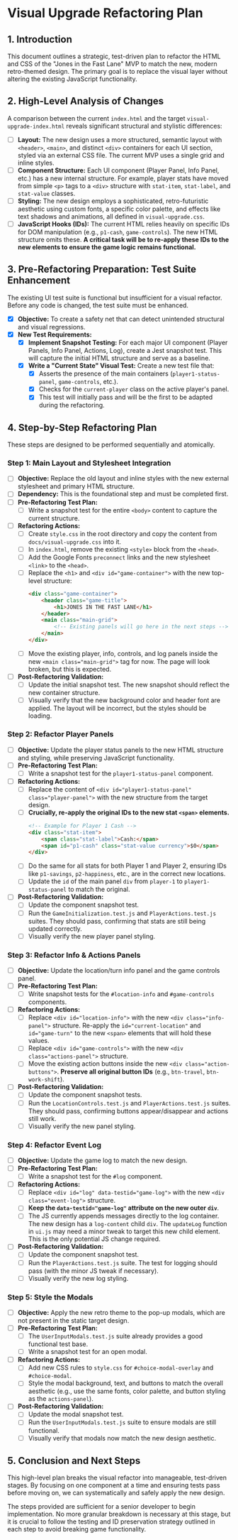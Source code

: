 # Visual Upgrade Refactoring Plan

## 1. Introduction

This document outlines a strategic, test-driven plan to refactor the HTML and CSS of the "Jones in the Fast Lane" MVP to match the new, modern retro-themed design. The primary goal is to replace the visual layer without altering the existing JavaScript functionality.

## 2. High-Level Analysis of Changes

A comparison between the current `index.html` and the target `visual-upgrade-index.html` reveals significant structural and stylistic differences:

- [ ] **Layout:** The new design uses a more structured, semantic layout with `<header>`, `<main>`, and distinct `<div>` containers for each UI section, styled via an external CSS file. The current MVP uses a single grid and inline styles.
- [ ] **Component Structure:** Each UI component (Player Panel, Info Panel, etc.) has a new internal structure. For example, player stats have moved from simple `<p>` tags to a `<div>` structure with `stat-item`, `stat-label`, and `stat-value` classes.
- [ ] **Styling:** The new design employs a sophisticated, retro-futuristic aesthetic using custom fonts, a specific color palette, and effects like text shadows and animations, all defined in `visual-upgrade.css`.
- [ ] **JavaScript Hooks (IDs):** The current HTML relies heavily on specific IDs for DOM manipulation (e.g., `p1-cash`, `game-controls`). The new HTML structure omits these. **A critical task will be to re-apply these IDs to the new elements to ensure the game logic remains functional.**

## 3. Pre-Refactoring Preparation: Test Suite Enhancement

The existing UI test suite is functional but insufficient for a visual refactor. Before any code is changed, the test suite must be enhanced.

- [x] **Objective:** To create a safety net that can detect unintended structural and visual regressions.
- [x] **New Test Requirements:**
    - [x] **Implement Snapshot Testing:** For each major UI component (Player Panels, Info Panel, Actions, Log), create a Jest snapshot test. This will capture the initial HTML structure and serve as a baseline.
    - [x] **Write a "Current State" Visual Test:** Create a new test file that:
        - [x] Asserts the presence of the main containers (`player1-status-panel`, `game-controls`, etc.).
        - [x] Checks for the `current-player` class on the active player's panel.
        - [x] This test will initially pass and will be the first to be adapted during the refactoring.

## 4. Step-by-Step Refactoring Plan

These steps are designed to be performed sequentially and atomically.

### Step 1: Main Layout and Stylesheet Integration

- [ ] **Objective:** Replace the old layout and inline styles with the new external stylesheet and primary HTML structure.
- [ ] **Dependency:** This is the foundational step and must be completed first.
- [ ] **Pre-Refactoring Test Plan:**
    - [ ] Write a snapshot test for the entire `<body>` content to capture the current structure.
- [ ] **Refactoring Actions:**
    - [ ] Create `style.css` in the root directory and copy the content from `docs/visual-upgrade.css` into it.
    - [ ] In `index.html`, remove the existing `<style>` block from the `<head>`.
    - [ ] Add the Google Fonts `preconnect` links and the new stylesheet `<link>` to the `<head>`.
    - [ ] Replace the `<h1>` and `<div id="game-container">` with the new top-level structure:
        ```html
        <div class="game-container">
            <header class="game-title">
                <h1>JONES IN THE FAST LANE</h1>
            </header>
            <main class="main-grid">
                <!-- Existing panels will go here in the next steps -->
            </main>
        </div>
        ```
    - [ ] Move the existing player, info, controls, and log panels inside the new `<main class="main-grid">` tag for now. The page will look broken, but this is expected.
- [ ] **Post-Refactoring Validation:**
    - [ ] Update the initial snapshot test. The new snapshot should reflect the new container structure.
    - [ ] Visually verify that the new background color and header font are applied. The layout will be incorrect, but the styles should be loading.

### Step 2: Refactor Player Panels

- [ ] **Objective:** Update the player status panels to the new HTML structure and styling, while preserving JavaScript functionality.
- [ ] **Pre-Refactoring Test Plan:**
    - [ ] Write a snapshot test for the `player1-status-panel` component.
- [ ] **Refactoring Actions:**
    - [ ] Replace the content of `<div id="player1-status-panel" class="player-panel">` with the new structure from the target design.
    - [ ] **Crucially, re-apply the original IDs to the new stat `<span>` elements.**
        ```html
        <!-- Example for Player 1 Cash -->
        <div class="stat-item">
            <span class="stat-label">Cash:</span>
            <span id="p1-cash" class="stat-value currency">$0</span>
        </div>
        ```
    - [ ] Do the same for all stats for both Player 1 and Player 2, ensuring IDs like `p1-savings`, `p2-happiness`, etc., are in the correct new locations.
    - [ ] Update the `id` of the main panel `div` from `player-1` to `player1-status-panel` to match the original.
- [ ] **Post-Refactoring Validation:**
    - [ ] Update the component snapshot test.
    - [ ] Run the `GameInitialization.test.js` and `PlayerActions.test.js` suites. They should pass, confirming that stats are still being updated correctly.
    - [ ] Visually verify the new player panel styling.

### Step 3: Refactor Info & Actions Panels

- [ ] **Objective:** Update the location/turn info panel and the game controls panel.
- [ ] **Pre-Refactoring Test Plan:**
    - [ ] Write snapshot tests for the `#location-info` and `#game-controls` components.
- [ ] **Refactoring Actions:**
    - [ ] Replace `<div id="location-info">` with the new `<div class="info-panel">` structure. Re-apply the `id="current-location"` and `id="game-turn"` to the new `<span>` elements that will hold these values.
    - [ ] Replace `<div id="game-controls">` with the new `<div class="actions-panel">` structure.
    - [ ] Move the existing action buttons inside the new `<div class="action-buttons">`. **Preserve all original button IDs** (e.g., `btn-travel`, `btn-work-shift`).
- [ ] **Post-Refactoring Validation:**
    - [ ] Update the component snapshot tests.
    - [ ] Run the `LocationControls.test.js` and `PlayerActions.test.js` suites. They should pass, confirming buttons appear/disappear and actions still work.
    - [ ] Visually verify the new panel styling.

### Step 4: Refactor Event Log

- [ ] **Objective:** Update the game log to match the new design.
- [ ] **Pre-Refactoring Test Plan:**
    - [ ] Write a snapshot test for the `#log` component.
- [ ] **Refactoring Actions:**
    - [ ] Replace `<div id="log" data-testid="game-log">` with the new `<div class="event-log">` structure.
    - [ ] **Keep the `data-testid="game-log"` attribute on the new outer `div`**.
    - [ ] The JS currently appends messages directly to the log container. The new design has a `log-content` child `div`. The `updateLog` function in `ui.js` may need a minor tweak to target this new child element. This is the only potential JS change required.
- [ ] **Post-Refactoring Validation:**
    - [ ] Update the component snapshot test.
    - [ ] Run the `PlayerActions.test.js` suite. The test for logging should pass (with the minor JS tweak if necessary).
    - [ ] Visually verify the new log styling.

### Step 5: Style the Modals

- [ ] **Objective:** Apply the new retro theme to the pop-up modals, which are not present in the static target design.
- [ ] **Pre-Refactoring Test Plan:**
    - [ ] The `UserInputModals.test.js` suite already provides a good functional test base.
    - [ ] Write a snapshot test for an open modal.
- [ ] **Refactoring Actions:**
    - [ ] Add new CSS rules to `style.css` for `#choice-modal-overlay` and `#choice-modal`.
    - [ ] Style the modal background, text, and buttons to match the overall aesthetic (e.g., use the same fonts, color palette, and button styling as the `actions-panel`).
- [ ] **Post-Refactoring Validation:**
    - [ ] Update the modal snapshot test.
    - [ ] Run the `UserInputModals.test.js` suite to ensure modals are still functional.
    - [ ] Visually verify that modals now match the new design aesthetic.

## 5. Conclusion and Next Steps

This high-level plan breaks the visual refactor into manageable, test-driven stages. By focusing on one component at a time and ensuring tests pass before moving on, we can systematically and safely apply the new design.

The steps provided are sufficient for a senior developer to begin implementation. No more granular breakdown is necessary at this stage, but it is crucial to follow the testing and ID preservation strategy outlined in each step to avoid breaking game functionality.